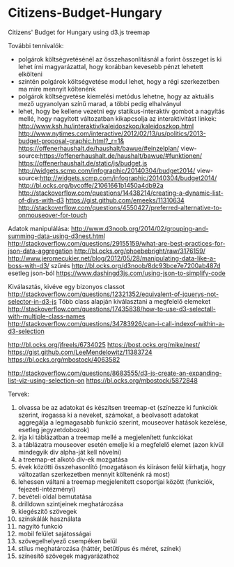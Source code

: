 # Citizens-Budget-Hungary
Citizens' Budget for Hungary using d3.js treemap

További tennivalók:
- polgárok költségvetésénél az összehasonlításnál a forint összeget is ki lehet írni magyarázattal, hogy korábban kevesebb pénzt lehetett elkölteni
- szintén polgárok költségvetése modul lehet, hogy a régi szerkezetben ma mire mennyit költenénk
- polgárok költségvetése kiemelési metódus lehetne, hogy az aktuális mező ugyanolyan színű marad, a többi pedig elhalványul
- lehet, hogy be kellene vezetni egy statikus-interaktív gombot a nagyítás mellé, hogy nagyított változatban kikapcsolja az interaktivitást
linkek:
http://www.ksh.hu/interaktiv/kaleidoszkop/kaleidoszkop.html
http://www.nytimes.com/interactive/2012/02/13/us/politics/2013-budget-proposal-graphic.html?_r=1&
https://offenerhaushalt.de/haushalt/bawue/#einzelplan/
view-source:https://offenerhaushalt.de/haushalt/bawue/#funktionen/
https://offenerhaushalt.de/static/js/budget.js
http://widgets.scmp.com/infographic/20140304/budget2014/
view-source:http://widgets.scmp.com/infographic/20140304/budget2014/
http://bl.ocks.org/bycoffe/21061661b1450a4db92a
http://stackoverflow.com/questions/14438214/creating-a-dynamic-list-of-divs-with-d3
https://gist.github.com/emeeks/11310634
http://stackoverflow.com/questions/4550427/preferred-alternative-to-onmouseover-for-touch

Adatok manipulálása:
http://www.d3noob.org/2014/02/grouping-and-summing-data-using-d3nest.html
http://stackoverflow.com/questions/29155159/what-are-best-practices-for-json-data-aggregation
http://bl.ocks.org/phoebebright/raw/3176159/
http://www.jeromecukier.net/blog/2012/05/28/manipulating-data-like-a-boss-with-d3/
szűrés
http://bl.ocks.org/d3noob/8dc93bce7e7200ab487d
esetleg json-ból
https://www.dashingd3js.com/using-json-to-simplify-code

Kiválasztás, kivéve egy bizonyos classot
http://stackoverflow.com/questions/12321352/equivalent-of-jquerys-not-selector-in-d3-js
Több class alapján kiválasztani a megfelelő elemeket
http://stackoverflow.com/questions/17435838/how-to-use-d3-selectall-with-multiple-class-names
http://stackoverflow.com/questions/34783926/can-i-call-indexof-within-a-d3-selection

http://bl.ocks.org/jfreels/6734025
https://bost.ocks.org/mike/nest/
https://gist.github.com/LeeMendelowitz/11383724
https://bl.ocks.org/mbostock/4063582

http://stackoverflow.com/questions/8683555/d3-js-create-an-expanding-list-viz-using-selection-on
https://bl.ocks.org/mbostock/5872848

Tervek:
1. olvassa be az adatokat és készítsen treemap-et (színezze ki funkciók szerint, írogassa ki a neveket, számokat, a beolvasott adatokat aggregálja a legmagasabb funkció szerint, mouseover hatások kezelése, esetleg jegyzetdobozok)
2. írja ki táblázatban a treemap mellé a megjelenített funkciókat
3. a táblázatra mouseover esetén emelje ki a megfelelő elemet (azon kívül mindegyik div alpha-ját kell növelni)
4. a treemap-et alkotó div-ek mozgatása
5. évek közötti összehasonlító (mozgatáson és kiíráson felül kiírhatja, hogy változatlan szerkezetben mennyit költenénk rá most)
6. lehessen váltani a treemap megjelenített csoportjai között (funkciók, fejezeti-intézményi)
7. bevételi oldal bemutatása
8. drilldown szintjeinek meghatározása
9. kiegészítő szövegek
10. színskálák használata
11. nagyító funkció
12. mobil felület sajátosságai
13. szövegelhelyező csempéken belül
14. stílus meghatározása (háttér, betűtípus és méret, színek)
15. színesítő szövegek magyarázathoz
